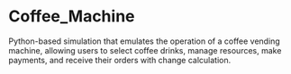 # Coffee_Machine
Python-based simulation that emulates the operation of a coffee vending machine, allowing users to select coffee drinks, manage resources, make payments, and receive their orders with change calculation.
